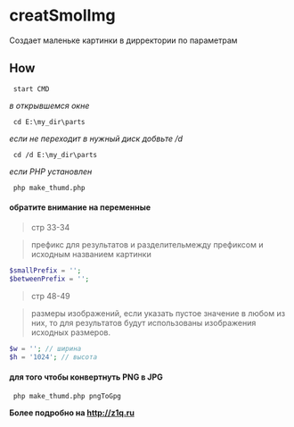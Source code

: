 creatSmolImg
====
Создает маленьке картинки в дирректории по параметрам

## How
     start CMD

_в_ _открывшемся_ _окне_

     cd E:\my_dir\parts 

_если_ _не_ _переходит_ _в_ _нужный_ _диск_ _добвьте_ _*/d*_ 

     cd /d E:\my_dir\parts 

_если_ _PHP_ _установлен_

     php make_thumd.php

#### обратите внимание на переменные
> стр 33-34

> префикс для результатов и разделительмежду префиксом и исходным названием картинки

```php
$smallPrefix = '';
$betweenPrefix = ''; 
```

> стр 48-49

> размеры изображений, 
>если указать пустое значение в любом из них, то для результатов будут использованы изображения исходных размеров.

```php
$w = ''; // ширина
$h = '1024'; // высота
```

#### для того чтобы конвертнуть PNG в JPG

     php make_thumd.php pngToGpg


**Более подробно на http://z1q.ru**

